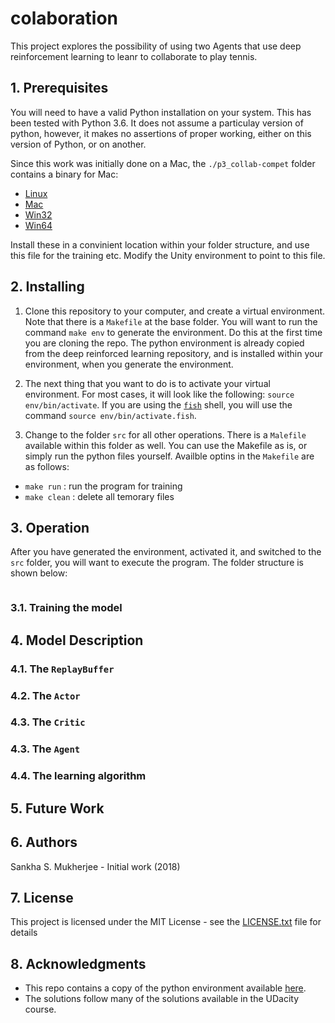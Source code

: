 # colaboration

This project explores the possibility of using two Agents that use deep reinforcement learning to leanr to collaborate to play tennis. 

## 1. Prerequisites

You will need to have a valid Python installation on your system. This has been tested with Python 3.6. It does not assume a particulay version of python, however, it makes no assertions of proper working, either on this version of Python, or on another. 

Since this work was initially done on a Mac, the `./p3_collab-compet` folder contains a binary for Mac:

 - [Linux](https://s3-us-west-1.amazonaws.com/udacity-drlnd/P3/Tennis/Tennis_Linux.zip)
 - [Mac](https://s3-us-west-1.amazonaws.com/udacity-drlnd/P3/Tennis/Tennis.app.zip)
 - [Win32](https://s3-us-west-1.amazonaws.com/udacity-drlnd/P3/Tennis/Tennis_Windows_x86.zip)
 - [Win64](https://s3-us-west-1.amazonaws.com/udacity-drlnd/P3/Tennis/Tennis_Windows_x86_64.zip)

Install these in a convinient location within your folder structure, and use this file for the training etc. Modify the Unity environment to point to this file.

## 2. Installing

1. Clone this repository to your computer, and create a virtual environment. Note that there is a `Makefile` at the base folder. You will want to run the command `make env` to generate the environment. Do this at the first time you are cloning the repo. The python environment is already copied from the deep reinforced learning repository, and is installed within your environment, when you generate the environment.

2. The next thing that you want to do is to activate your virtual environment. For most cases, it will look like the following: `source env/bin/activate`. If you are using the [`fish`](https://fishshell.com) shell, you will use the command `source env/bin/activate.fish`.

3. Change to the folder `src` for all other operations. There is a `Malefile` available within this folder as well. You can use the Makefile as is, or simply run the python files yourself. Availble optins in the `Makefile` are as follows:

 - `make run`   : run the program for training
 - `make clean` : delete all temorary files 

## 3. Operation

After you have generated the environment, activated it, and switched to the `src` folder, you will want to execute the program. The folder structure is shown below:

```bash

```

### 3.1. Training the model


## 4. Model Description


### 4.1. The `ReplayBuffer`


### 4.2. The `Actor`


### 4.3. The `Critic`


### 4.3. The `Agent`



### 4.4. The learning algorithm

## 5. Future Work


## 6. Authors

Sankha S. Mukherjee - Initial work (2018)

## 7. License

This project is licensed under the MIT License - see the [LICENSE.txt](LICENSE.txt) file for details

## 8. Acknowledgments

 - This repo contains a copy of the python environment available [here](https://github.com/udacity/deep-reinforcement-learning/tree/master/python). 
 - The solutions follow many of the solutions available in the UDacity course.

  

 